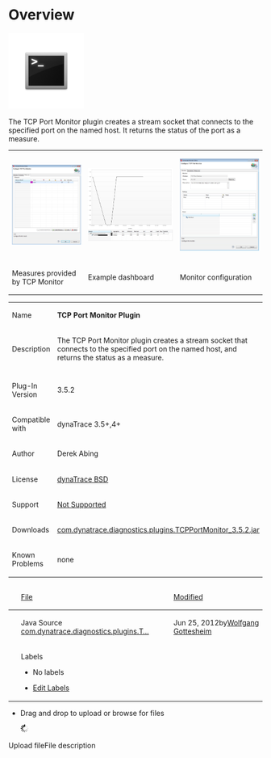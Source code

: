 <html xmlns="http://www.w3.org/1999/xhtml">
<head>
    <title>Overview</title>
    <meta http-equiv="Content-Type" content="text/html; charset=UTF-8"/>
    <meta http-equiv="X-UA-Compatible" content="IE=EmulateIE8" />
    <meta content="Scroll Wiki Publisher" name="generator"/>
    <link type="text/css" rel="stylesheet" href="css/blueprint/liquid.css" media="screen, projection"/>
    <link type="text/css" rel="stylesheet" href="css/blueprint/print.css" media="print"/>
    <link type="text/css" rel="stylesheet" href="css/content-style.css" media="screen, projection, print"/>
    <link type="text/css" rel="stylesheet" href="css/screen.css" media="screen, projection"/>
    <link type="text/css" rel="stylesheet" href="css/print.css" media="print"/>
</head>
<body>
                <h1>Overview</h1>
    <p>
            <img src="images_community/download/attachments/86147583/icon.png" alt="images_community/download/attachments/86147583/icon.png" class="confluence-embedded-image" />
            </p>
    <p>
The TCP Port Monitor plugin creates a stream socket that connects to the specified port on the named host. It returns the status of the port as a measure.    </p>
    <div class="tablewrap">
        <table>
<thead class=" "></thead><tfoot class=" "></tfoot><tbody class=" ">    <tr>
            <td rowspan="1" colspan="1">
        <p>
            <img src="images_community/download/attachments/86147583/Port_Monitor_Measure.jpg" alt="images_community/download/attachments/86147583/Port_Monitor_Measure.jpg" class="" />
            </p>
            </td>
                <td rowspan="1" colspan="1">
        <p>
            <img src="images_community/download/attachments/86147583/Port_Monitor_Dashboard.jpg" alt="images_community/download/attachments/86147583/Port_Monitor_Dashboard.jpg" class="" />
            </p>
            </td>
                <td rowspan="1" colspan="1">
        <p>
            <img src="images_community/download/attachments/86147583/Port_Monitor_Configuration.jpg" alt="images_community/download/attachments/86147583/Port_Monitor_Configuration.jpg" class="" />
            </p>
            </td>
        </tr>
    <tr>
            <td rowspan="1" colspan="1">
        <p>
Measures provided by TCP Monitor    </p>
            </td>
                <td rowspan="1" colspan="1">
        <p>
Example dashboard    </p>
            </td>
                <td rowspan="1" colspan="1">
        <p>
Monitor configuration    </p>
            </td>
        </tr>
</tbody>        </table>
            </div>
    <div class="tablewrap">
        <table>
<thead class=" "></thead><tfoot class=" "></tfoot><tbody class=" ">    <tr>
            <td rowspan="1" colspan="1">
        <p>
Name    </p>
            </td>
                <td rowspan="1" colspan="1">
        <p>
<strong class=" ">TCP Port Monitor Plugin</strong>    </p>
            </td>
        </tr>
    <tr>
            <td rowspan="1" colspan="1">
        <p>
Description    </p>
            </td>
                <td rowspan="1" colspan="1">
        <p>
The TCP Port Monitor plugin creates a stream socket that connects to the specified port on the named host, and returns the status as a measure.    </p>
            </td>
        </tr>
    <tr>
            <td rowspan="1" colspan="1">
                </td>
                <td rowspan="1" colspan="1">
                </td>
        </tr>
    <tr>
            <td rowspan="1" colspan="1">
        <p>
Plug-In Version    </p>
            </td>
                <td rowspan="1" colspan="1">
        <p>
3.5.2    </p>
            </td>
        </tr>
    <tr>
            <td rowspan="1" colspan="1">
        <p>
Compatible with    </p>
            </td>
                <td rowspan="1" colspan="1">
        <p>
dynaTrace 3.5+,4+    </p>
            </td>
        </tr>
    <tr>
            <td rowspan="1" colspan="1">
        <p>
Author    </p>
            </td>
                <td rowspan="1" colspan="1">
        <p>
Derek Abing    </p>
            </td>
        </tr>
    <tr>
            <td rowspan="1" colspan="1">
        <p>
License    </p>
            </td>
                <td rowspan="1" colspan="1">
        <p>
<a href="attachments_5275722_2_dynaTraceBSD.txt">dynaTrace BSD</a>    </p>
            </td>
        </tr>
    <tr>
            <td rowspan="1" colspan="1">
        <p>
Support    </p>
            </td>
                <td rowspan="1" colspan="1">
        <p>
<a href="https://community/display/DL/Support+Levels">Not Supported</a>    </p>
            </td>
        </tr>
    <tr>
            <td rowspan="1" colspan="1">
        <p>
Downloads    </p>
            </td>
                <td rowspan="1" colspan="1">
        <p>
<a href="attachments_86409367_1_com.dynatrace.diagnostics.plugins.TCPPortMonitor_3.5.2.jar">com.dynatrace.diagnostics.plugins.TCPPortMonitor_3.5.2.jar</a>    </p>
            </td>
        </tr>
    <tr>
            <td rowspan="1" colspan="1">
        <p>
Known Problems    </p>
            </td>
                <td rowspan="1" colspan="1">
        <p>
none    </p>
            </td>
        </tr>
</tbody>        </table>
            </div>
    <p>
    </p>
    <div class="tablewrap">
        <table>
<thead class=" ">    <tr>
            <td rowspan="1" colspan="1">
        <p>
&nbsp;    </p>
            </td>
                <td rowspan="1" colspan="1">
        <p>
<a href="TCP_Port_Monitor_Plugin.html">File</a>    </p>
            </td>
                <td rowspan="1" colspan="1">
        <p>
<a href="TCP_Port_Monitor_Plugin.html">Modified</a>    </p>
            </td>
        </tr>
</thead><tfoot class=" "></tfoot><tbody class=" ">    <tr>
            <td rowspan="1" colspan="1">
                </td>
                <td rowspan="1" colspan="1">
        <p>
Java Source                    <a href="https://community/download/attachments/86147583/com.dynatrace.diagnostics.plugins.TCPPortMonitor_3.5.2.jar?api=v2">com.dynatrace.diagnostics.plugins.T&hellip;</a>    </p>
            </td>
                <td rowspan="1" colspan="1">
        <p>
Jun 25, 2012by<a href="    /community/display/~wolfgang.gottesheim@compuware.com ">Wolfgang Gottesheim</a>    </p>
            </td>
        </tr>
    <tr>
            <td rowspan="1" colspan="1">
                </td>
                <td rowspan="1" colspan="2">
        <p>
    </p>
    <p>
Labels    </p>
<ul class="label-list has-pen "><li class="no-labels-message ">    <p>
No labels    </p>
</li><li class="labels-edit-container ">    <p>
<a href="TCP_Port_Monitor_Plugin.html">Edit Labels</a>    </p>
</li></ul>    <p>
    </p>
            </td>
        </tr>
</tbody>        </table>
            </div>
<ul class=" "><li class="drop-zone-text hidden ">    <p>
Drag and drop to upload or browse for files    </p>
            <img src="images_community/images/icons/wait.gif" alt="images_community/images/icons/wait.gif" class="plugin_attachments_dropzone_uploadwaiticon" />
        </li></ul>    <p>
Upload fileFile description    </p>
            </div>
        </div>
        <div class="footer">
        </div>
    </div>
</body>
</html>
